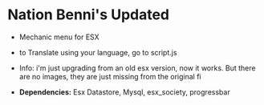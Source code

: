 # Nation Benni's Updated
- Mechanic menu for ESX
- to Translate using your language, go to script.js 
- Info: i'm just upgrading from an old esx version, now it works. But there are no images, they are just missing from the original fi

- **Dependencies:** Esx Datastore, Mysql, esx_society, progressbar
